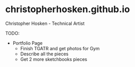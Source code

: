 # christopherhosken.github.io
Christopher Hosken - Technical Artist

TODO:
 - Portfolio Page
    - Finish TGATR and get photos for Gym 
    - Describe all the pieces
    - Get 2 more sketchbooks pieces
